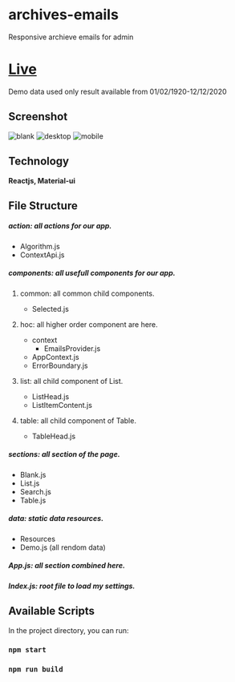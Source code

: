 # archives-emails
Responsive archieve emails for admin

# [Live](https://practical-wiles-9ff8e1.netlify.app/)
Demo data used only result available from 01/02/1920-12/12/2020

## Screenshot

![blank](https://user-images.githubusercontent.com/25328307/94724061-81e41000-037b-11eb-98ad-9601da2046e2.PNG)
![desktop](https://user-images.githubusercontent.com/25328307/94724068-83add380-037b-11eb-8e2e-02522fe2f151.PNG)
![mobile](https://user-images.githubusercontent.com/25328307/94724066-83153d00-037b-11eb-9ef8-eec55cae66c8.PNG)


## Technology

**Reactjs, Material-ui**

## File Structure

##### action: all actions for our app.
   - Algorithm.js
   - ContextApi.js

##### components: all usefull components for our app.

1. common: all common child components.
    - Selected.js
2. hoc: all higher order component are here.
    - context
        - EmailsProvider.js
    - AppContext.js
    - ErrorBoundary.js

3. list: all child component of List.
     - ListHead.js
     - ListItemContent.js
4. table: all child component of Table.
     - TableHead.js

##### sections: all section of the page.
   - Blank.js
   - List.js
   - Search.js
   - Table.js

##### data: static data resources.

   - Resources
   - Demo.js (all rendom data)

##### App.js: all section combined here.

##### Index.js: root file to load my settings.

## Available Scripts

In the project directory, you can run:

### `npm start`

### `npm run build`

